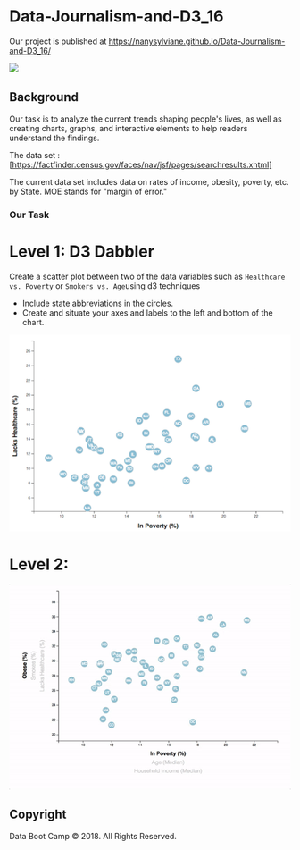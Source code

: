 # Data-Journalism-and-D3_16


 Our project is published at https://nanysylviane.github.io/Data-Journalism-and-D3_16/


![](https://media.giphy.com/media/v2xIous7mnEYg/giphy.gif)

## Background

Our task is to analyze the current trends shaping people's lives, as well as creating charts, graphs, and interactive elements to help readers understand the findings.

The data set : [https://factfinder.census.gov/faces/nav/jsf/pages/searchresults.xhtml]

The current data set includes data on rates of income, obesity, poverty, etc. by State. MOE stands for "margin of error."
### Our Task

# Level 1: D3 Dabbler
Create a scatter plot between two of the data variables such as `Healthcare vs. Poverty` or `Smokers vs. Age`using d3 techniques 
* Include state abbreviations in the circles.
* Create and situate your axes and labels to the left and bottom of the chart.

![](Images/4-scatter.jpg)

# Level 2: 

![](Images/7-animated-scatter.gif)





## Copyright

Data Boot Camp © 2018. All Rights Reserved.
